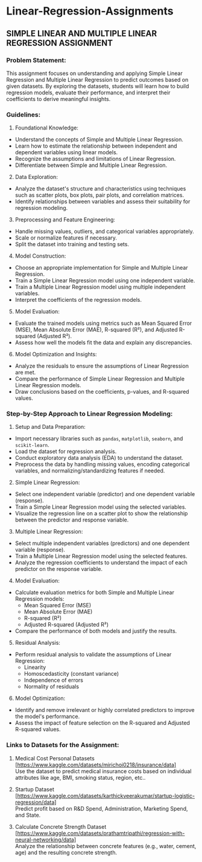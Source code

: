 # Linear-Regression-Assignments

## SIMPLE LINEAR AND MULTIPLE LINEAR REGRESSION ASSIGNMENT

### Problem Statement:

This assignment focuses on understanding and applying Simple Linear Regression and Multiple Linear Regression to predict outcomes based on given datasets. By exploring the datasets, students will learn how to build regression models, evaluate their performance, and interpret their coefficients to derive meaningful insights.

### Guidelines:

1. Foundational Knowledge:
- Understand the concepts of Simple and Multiple Linear Regression.  
- Learn how to estimate the relationship between independent and dependent variables using linear models.  
- Recognize the assumptions and limitations of Linear Regression.  
- Differentiate between Simple and Multiple Linear Regression.

2. Data Exploration:
- Analyze the dataset's structure and characteristics using techniques such as scatter plots, box plots, pair plots, and correlation matrices.  
- Identify relationships between variables and assess their suitability for regression modeling.

3. Preprocessing and Feature Engineering:
- Handle missing values, outliers, and categorical variables appropriately.  
- Scale or normalize features if necessary.  
- Split the dataset into training and testing sets.  

4. Model Construction:
- Choose an appropriate implementation for Simple and Multiple Linear Regression.  
- Train a Simple Linear Regression model using one independent variable.  
- Train a Multiple Linear Regression model using multiple independent variables.  
- Interpret the coefficients of the regression models.

5. Model Evaluation:
- Evaluate the trained models using metrics such as Mean Squared Error (MSE), Mean Absolute Error (MAE), R-squared (R²), and Adjusted R-squared (Adjusted R²).  
- Assess how well the models fit the data and explain any discrepancies.  

6. Model Optimization and Insights:
- Analyze the residuals to ensure the assumptions of Linear Regression are met.  
- Compare the performance of Simple Linear Regression and Multiple Linear Regression models.  
- Draw conclusions based on the coefficients, p-values, and R-squared values.

### Step-by-Step Approach to Linear Regression Modeling:

1. Setup and Data Preparation:
- Import necessary libraries such as `pandas`, `matplotlib`, `seaborn`, and `scikit-learn`.  
- Load the dataset for regression analysis.  
- Conduct exploratory data analysis (EDA) to understand the dataset.  
- Preprocess the data by handling missing values, encoding categorical variables, and normalizing/standardizing features if needed.  

2. Simple Linear Regression:
- Select one independent variable (predictor) and one dependent variable (response).  
- Train a Simple Linear Regression model using the selected variables.  
- Visualize the regression line on a scatter plot to show the relationship between the predictor and response variable.  

3. Multiple Linear Regression:
- Select multiple independent variables (predictors) and one dependent variable (response).  
- Train a Multiple Linear Regression model using the selected features.  
- Analyze the regression coefficients to understand the impact of each predictor on the response variable.  

4. Model Evaluation:
- Calculate evaluation metrics for both Simple and Multiple Linear Regression models:  
  - Mean Squared Error (MSE)  
  - Mean Absolute Error (MAE)  
  - R-squared (R²)  
  - Adjusted R-squared (Adjusted R²)  
- Compare the performance of both models and justify the results.

5. Residual Analysis:
- Perform residual analysis to validate the assumptions of Linear Regression:  
  - Linearity  
  - Homoscedasticity (constant variance)  
  - Independence of errors  
  - Normality of residuals  

6. Model Optimization:
- Identify and remove irrelevant or highly correlated predictors to improve the model's performance.  
- Assess the impact of feature selection on the R-squared and Adjusted R-squared values.  

### Links to Datasets for the Assignment:

1. Medical Cost Personal Datasets 
[https://www.kaggle.com/datasets/mirichoi0218/insurance/data]  
Use the dataset to predict medical insurance costs based on individual attributes like age, BMI, smoking status, region, etc..

2. Startup Dataset  
[https://www.kaggle.com/datasets/karthickveerakumar/startup-logistic-regression/data]  
Predict profit based on R&D Spend, Administration, Marketing Spend, and State.

3. Calculate Concrete Strength Dataset
[https://www.kaggle.com/datasets/prathamtripathi/regression-with-neural-networking/data]  
Analyze the relationship between concrete features (e.g., water, cement, age) and the resulting concrete strength.
